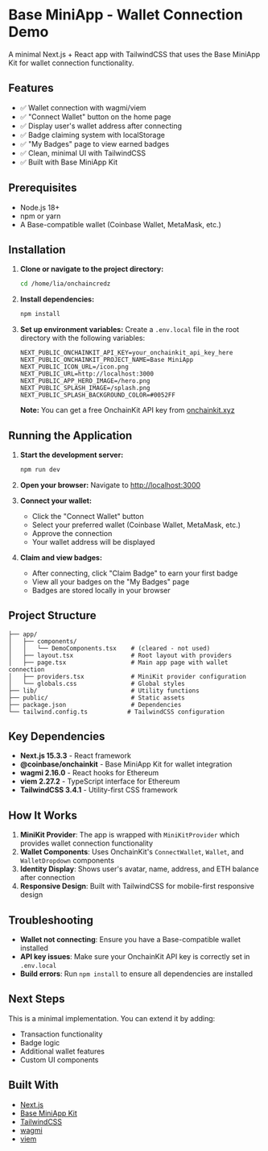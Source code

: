 # Base MiniApp - Wallet Connection Demo

A minimal Next.js + React app with TailwindCSS that uses the Base MiniApp Kit for wallet connection functionality.

## Features

- ✅ Wallet connection with wagmi/viem
- ✅ "Connect Wallet" button on the home page
- ✅ Display user's wallet address after connecting
- ✅ Badge claiming system with localStorage
- ✅ "My Badges" page to view earned badges
- ✅ Clean, minimal UI with TailwindCSS
- ✅ Built with Base MiniApp Kit

## Prerequisites

- Node.js 18+ 
- npm or yarn
- A Base-compatible wallet (Coinbase Wallet, MetaMask, etc.)

## Installation

1. **Clone or navigate to the project directory:**
   ```bash
   cd /home/lia/onchaincredz
   ```

2. **Install dependencies:**
   ```bash
   npm install
   ```

3. **Set up environment variables:**
   Create a `.env.local` file in the root directory with the following variables:
   ```env
   NEXT_PUBLIC_ONCHAINKIT_API_KEY=your_onchainkit_api_key_here
   NEXT_PUBLIC_ONCHAINKIT_PROJECT_NAME=Base MiniApp
   NEXT_PUBLIC_ICON_URL=/icon.png
   NEXT_PUBLIC_URL=http://localhost:3000
   NEXT_PUBLIC_APP_HERO_IMAGE=/hero.png
   NEXT_PUBLIC_SPLASH_IMAGE=/splash.png
   NEXT_PUBLIC_SPLASH_BACKGROUND_COLOR=#0052FF
   ```

   **Note:** You can get a free OnchainKit API key from [onchainkit.xyz](https://onchainkit.xyz)

## Running the Application

1. **Start the development server:**
   ```bash
   npm run dev
   ```

2. **Open your browser:**
   Navigate to [http://localhost:3000](http://localhost:3000)

3. **Connect your wallet:**
   - Click the "Connect Wallet" button
   - Select your preferred wallet (Coinbase Wallet, MetaMask, etc.)
   - Approve the connection
   - Your wallet address will be displayed

4. **Claim and view badges:**
   - After connecting, click "Claim Badge" to earn your first badge
   - View all your badges on the "My Badges" page
   - Badges are stored locally in your browser

## Project Structure

```
├── app/
│   ├── components/
│   │   └── DemoComponents.tsx    # (cleared - not used)
│   ├── layout.tsx                # Root layout with providers
│   ├── page.tsx                  # Main app page with wallet connection
│   ├── providers.tsx             # MiniKit provider configuration
│   └── globals.css               # Global styles
├── lib/                          # Utility functions
├── public/                       # Static assets
├── package.json                  # Dependencies
└── tailwind.config.ts           # TailwindCSS configuration
```

## Key Dependencies

- **Next.js 15.3.3** - React framework
- **@coinbase/onchainkit** - Base MiniApp Kit for wallet integration
- **wagmi 2.16.0** - React hooks for Ethereum
- **viem 2.27.2** - TypeScript interface for Ethereum
- **TailwindCSS 3.4.1** - Utility-first CSS framework

## How It Works

1. **MiniKit Provider**: The app is wrapped with `MiniKitProvider` which provides wallet connection functionality
2. **Wallet Components**: Uses OnchainKit's `ConnectWallet`, `Wallet`, and `WalletDropdown` components
3. **Identity Display**: Shows user's avatar, name, address, and ETH balance after connection
4. **Responsive Design**: Built with TailwindCSS for mobile-first responsive design

## Troubleshooting

- **Wallet not connecting**: Ensure you have a Base-compatible wallet installed
- **API key issues**: Make sure your OnchainKit API key is correctly set in `.env.local`
- **Build errors**: Run `npm install` to ensure all dependencies are installed

## Next Steps

This is a minimal implementation. You can extend it by adding:
- Transaction functionality
- Badge logic
- Additional wallet features
- Custom UI components

## Built With

- [Next.js](https://nextjs.org/)
- [Base MiniApp Kit](https://onchainkit.xyz/)
- [TailwindCSS](https://tailwindcss.com/)
- [wagmi](https://wagmi.sh/)
- [viem](https://viem.sh/)